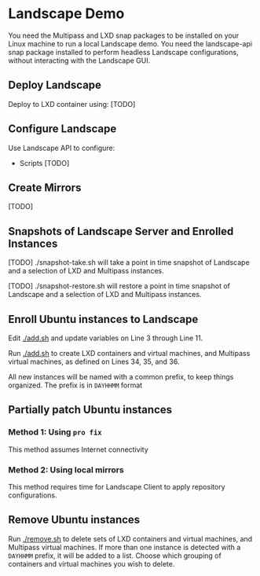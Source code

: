 # Landscape Demo

You need the Multipass and LXD snap packages to be installed on your Linux machine to run a local Landscape demo. You need the landscape-api snap package installed to perform headless Landscape configurations, without interacting with the Landscape GUI.

## Deploy Landscape

Deploy to LXD container using: [TODO]

## Configure Landscape

Use Landscape API to configure:

- Scripts [TODO]

## Create Mirrors

[TODO]

## Snapshots of Landscape Server and Enrolled Instances

[TODO] ./snapshot-take.sh will take a point in time snapshot of Landscape and a selection of LXD and Multipass instances.

[TODO] ./snapshot-restore.sh will restore a point in time snapshot of Landscape and a selection of LXD and Multipass instances.

## Enroll Ubuntu instances to Landscape

Edit [./add.sh](add.sh) and update variables on Line 3 through Line 11.

Run [./add.sh](add.sh) to create LXD containers and virtual machines, and Multipass virtual machines, as defined on Lines 34, 35, and 36.

All new instances will be named with a common prefix, to keep things organized. The prefix is in `DAYHHMM` format

## Partially patch Ubuntu instances

### Method 1: Using `pro fix`

This method assumes Internet connectivity

### Method 2: Using local mirrors

This method requires time for Landscape Client to apply repository configurations.

## Remove Ubuntu instances

Run [./remove.sh](remove.sh) to delete sets of LXD containers and virtual machines, and Multipass virtual machines. If more than one instance is detected with a `DAYHHMM` prefix, it will be added to a list. Choose which grouping of containers and virtual machines you wish to delete.